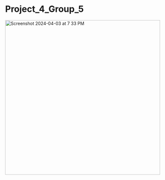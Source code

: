 # Project_4_Group_5

<img width="500" alt="Screenshot 2024-04-03 at 7 33 PM" src="https://cdn.britannica.com/02/160902-050-B58BAD84/Credit-cards.jpg">
